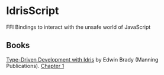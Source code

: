 IdrisScript
===========

FFI Bindings to interact with the unsafe world of JavaScript


## Books

[Type-Driven Development with Idris](https://www.manning.com/books/type-driven-development-with-idris) by Edwin Brady (Manning Publications). [Chapter 1](https://manning-content.s3.amazonaws.com/download/8/99b07b5-ad1d-4272-860b-c323b3f5bf4c/Brady_TDDwithIdris_MEAP_ch1.pdf)
